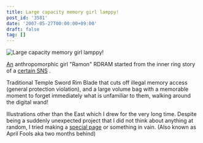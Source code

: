 ```yaml
---
title: Large capacity memory girl lamppy!
post_id: '3581'
date: '2007-05-27T00:00:00+09:00'
draft: false
tag: []
---
```


![Large capacity memory girl lamppy!](https://danmaq.com/!/RAMTAN1GBRIMM/ram_face_sss.jpg)

[An](http://mixi.jp/) anthropomorphic girl "Ramon" RDRAM started from the inner ring story of a [certain SNS](http://mixi.jp/) .

Traditional Temple Sword Rim Blade that cuts off illegal memory access (general protection violation), and a large volume bag with a memorable moment to forget immediately what is unfamiliar to them, walking around the digital wand!

Illustrations other than the East which I drew for the very long time. Despite being a suddenly unexpected project that I did not think about anything at random, I tried making a [special page](/!/RAMTAN1GBRIMM/) or something in vain. (Also known as April Fools aka two months behind)